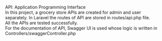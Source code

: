 API: Application Programming Interface <br>
In this project, a grocery store APIs are created for admin and user separately. In Laravel the routes of API are stored in routes/api.php file. <br>
All the APIs are tested successfully. <br>
For the documentation of API, Swagger UI is used whose logic is written in Controllers/swaggerController.php <br>
